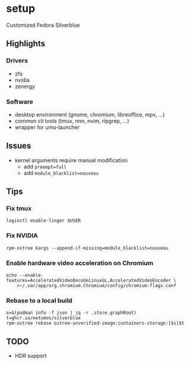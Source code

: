 setup
=====
Customized Fedora Silverblue


Highlights
----------
### Drivers
- zfs
- nvidia
- zenergy

### Software
- desktop environment (gnome, chromium, libreoffice, mpv, ...)
- common cli tools (tmux, nnn, nvim, ripgrep, ...)
- wrapper for umu-launcher


Issues
------
- kernel arguments require manual modification
  - add `preempt=full`
  - add `module_blacklist=nouveau`


Tips
----
### Fix tmux
```
loginctl enable-linger $USER
```

### Fix NVIDIA
```
rpm-ostree kargs --append-if-missing=module_blacklist=nouveau
```

### Enable hardware video acceleration on Chromium
```
echo --enable-features=AcceleratedVideoDecodeLinuxGL,AcceleratedVideoEncoder \
    >~/.var/app/org.chromium.Chromium/config/chromium-flags.conf
```

### Rebase to a local build
```
s=$(podman info -f json | jq -r .store.graphRoot)
t=ghcr.io/eetumos/silverblue
rpm-ostree rebase ostree-unverified-image:containers-storage:[$s]$t
```


TODO
----
- HDR support

